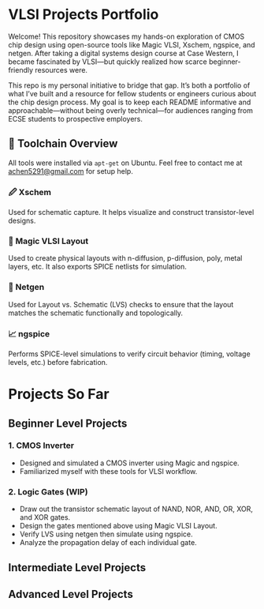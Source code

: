 # VLSI Projects Portfolio

Welcome! This repository showcases my hands-on exploration of CMOS chip design using open-source tools like Magic VLSI, Xschem, ngspice, and netgen. After taking a digital systems design course at Case Western, I became fascinated by VLSI—but quickly realized how scarce beginner-friendly resources were.

This repo is my personal initiative to bridge that gap. It’s both a portfolio of what I’ve built and a resource for fellow students or engineers curious about the chip design process. My goal is to keep each README informative and approachable—without being overly technical—for audiences ranging from ECSE students to prospective employers.


## 🔧 Toolchain Overview

All tools were installed via `apt-get` on Ubuntu. Feel free to contact me at [achen5291@gmail.com](mailto:achen5291@gmail.com) for setup help.

### 🖉 Xschem
Used for schematic capture. It helps visualize and construct transistor-level designs.

### 🧱 Magic VLSI Layout
Used to create physical layouts with n-diffusion, p-diffusion, poly, metal layers, etc. It also exports SPICE netlists for simulation.

### 📐 Netgen
Used for Layout vs. Schematic (LVS) checks to ensure that the layout matches the schematic functionally and topologically.

### 📈 ngspice
Performs SPICE-level simulations to verify circuit behavior (timing, voltage levels, etc.) before fabrication.

# Projects So Far
## Beginner Level Projects
### 1. CMOS Inverter
- Designed and simulated a CMOS inverter using Magic and ngspice.
- Familiarized myself with these tools for VLSI workflow.

### 2. Logic Gates (WIP)
- Draw out the transistor schematic layout of NAND, NOR, AND, OR, XOR, and XOR gates.
- Design the gates mentioned above using Magic VLSI Layout.
- Verify LVS using netgen then simulate using ngspice.
- Analyze the propagation delay of each individual gate.

## Intermediate Level Projects

## Advanced Level Projects
